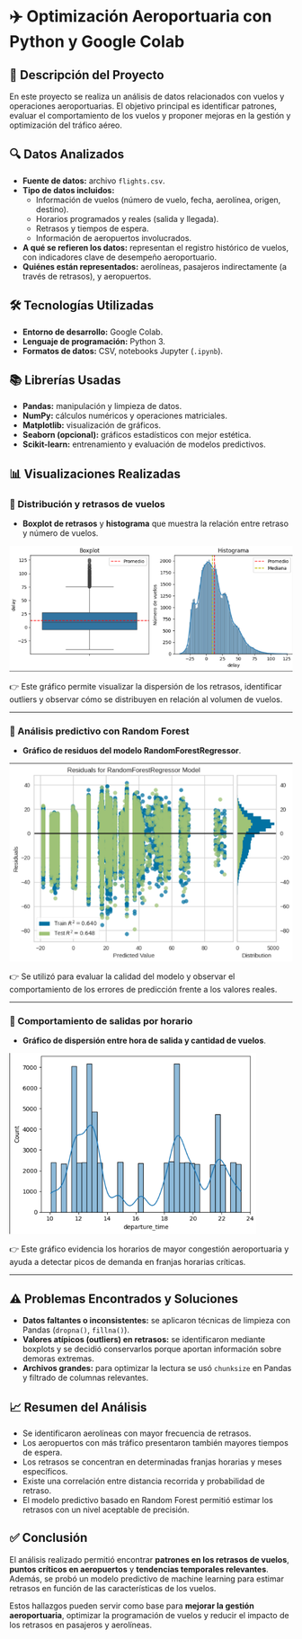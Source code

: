 # ✈️ Optimización Aeroportuaria con Python y Google Colab  

## 📌 Descripción del Proyecto  
En este proyecto se realiza un análisis de datos relacionados con vuelos y operaciones aeroportuarias. El objetivo principal es identificar patrones, evaluar el comportamiento de los vuelos y proponer mejoras en la gestión y optimización del tráfico aéreo.  

## 🔍 Datos Analizados  
- **Fuente de datos:** archivo `flights.csv`.  
- **Tipo de datos incluidos:**  
  - Información de vuelos (número de vuelo, fecha, aerolínea, origen, destino).  
  - Horarios programados y reales (salida y llegada).  
  - Retrasos y tiempos de espera.  
  - Información de aeropuertos involucrados.  
- **A qué se refieren los datos:** representan el registro histórico de vuelos, con indicadores clave de desempeño aeroportuario.  
- **Quiénes están representados:** aerolíneas, pasajeros indirectamente (a través de retrasos), y aeropuertos.  

## 🛠️ Tecnologías Utilizadas  
- **Entorno de desarrollo:** Google Colab.  
- **Lenguaje de programación:** Python 3.  
- **Formatos de datos:** CSV, notebooks Jupyter (`.ipynb`).  

## 📚 Librerías Usadas  
- **Pandas:** manipulación y limpieza de datos.  
- **NumPy:** cálculos numéricos y operaciones matriciales.  
- **Matplotlib:** visualización de gráficos.  
- **Seaborn (opcional):** gráficos estadísticos con mejor estética.  
- **Scikit-learn:** entrenamiento y evaluación de modelos predictivos.  

## 📊 Visualizaciones Realizadas  

### 📌 Distribución y retrasos de vuelos  
- **Boxplot de retrasos** y **histograma** que muestra la relación entre retraso y número de vuelos.  

![Boxplot e histograma de retrasos](/img/boxplot%20delay%20e%20histograma%20X%20delay%20Y%20numero%20de%20vuelos.png)  

👉 Este gráfico permite visualizar la dispersión de los retrasos, identificar outliers y observar cómo se distribuyen en relación al volumen de vuelos.  

---

### 📌 Análisis predictivo con Random Forest  
- **Gráfico de residuos del modelo RandomForestRegressor**.  

![Residuos del modelo Random Forest](/img/residuals%20for%20RandomForestRegresor%20Model.png)  

👉 Se utilizó para evaluar la calidad del modelo y observar el comportamiento de los errores de predicción frente a los valores reales.  

---

### 📌 Comportamiento de salidas por horario  
- **Gráfico de dispersión entre hora de salida y cantidad de vuelos**.  

![Cantidad de vuelos por hora de salida](/img/X%20departure_time%20Y%20count.png)  

👉 Este gráfico evidencia los horarios de mayor congestión aeroportuaria y ayuda a detectar picos de demanda en franjas horarias críticas.  

---

## ⚠️ Problemas Encontrados y Soluciones  
- **Datos faltantes o inconsistentes:** se aplicaron técnicas de limpieza con Pandas (`dropna()`, `fillna()`).  
- **Valores atípicos (outliers) en retrasos:** se identificaron mediante boxplots y se decidió conservarlos porque aportan información sobre demoras extremas.  
- **Archivos grandes:** para optimizar la lectura se usó `chunksize` en Pandas y filtrado de columnas relevantes.  

## 📈 Resumen del Análisis  
- Se identificaron aerolíneas con mayor frecuencia de retrasos.  
- Los aeropuertos con más tráfico presentaron también mayores tiempos de espera.  
- Los retrasos se concentran en determinadas franjas horarias y meses específicos.  
- Existe una correlación entre distancia recorrida y probabilidad de retraso.  
- El modelo predictivo basado en Random Forest permitió estimar los retrasos con un nivel aceptable de precisión.  

## ✅ Conclusión  
El análisis realizado permitió encontrar **patrones en los retrasos de vuelos**, **puntos críticos en aeropuertos** y **tendencias temporales relevantes**.  
Además, se probó un modelo predictivo de machine learning para estimar retrasos en función de las características de los vuelos.  

Estos hallazgos pueden servir como base para **mejorar la gestión aeroportuaria**, optimizar la programación de vuelos y reducir el impacto de los retrasos en pasajeros y aerolíneas.  
